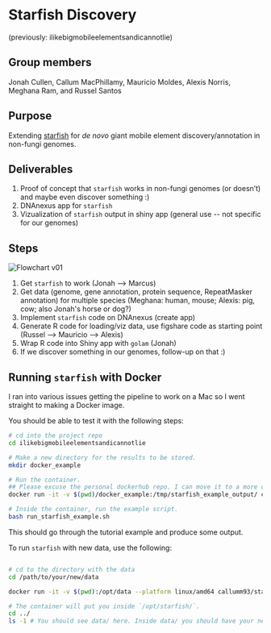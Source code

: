 # Starfish Discovery

(previously: ilikebigmobileelementsandicannotlie)

## Group members

Jonah Cullen, Callum MacPhillamy, Mauricio Moldes, Alexis Norris, Meghana Ram, and Russel Santos

## Purpose

Extending [starfish](https://github.com/egluckthaler/starfish) for *de novo* giant mobile element discovery/annotation in non-fungi genomes.

## Deliverables

1. Proof of concept that `starfish` works in non-fungi genomes (or doesn’t) and maybe even discover something :)   
2. DNAnexus app for `starfish` 
3. Vizualization of `starfish` output in shiny app (general use -- not specific for our genomes)  

## Steps

![Flowchart v01](https://github.com/collaborativebioinformatics/ilikebigmobileelementsandicannotlie/blob/main/flowchart_2024-08-28-1455.png)


1. Get `starfish` to work (Jonah --> Marcus)  
2. Get data (genome, gene annotation, protein sequence, RepeatMasker annotation) for multiple species (Meghana: human, mouse; Alexis: pig, cow; also Jonah's horse or dog?) 
3. Implement `starfish` code on DNAnexus (create app)
4. Generate R code for loading/viz data, use figshare code as starting point (Russel --> Mauricio --> Alexis) 
5. Wrap R code into Shiny app with `golam` (Jonah)
6. If we discover something in our genomes, follow-up on that :)


## Running `starfish` with Docker

I ran into various issues getting the pipeline to work on a Mac so I went
straight to making a Docker image. 

You should be able to test it with the following steps:

```bash
# cd into the project repo
cd ilikebigmobileelementsandicannotlie

# Make a new directory for the results to be stored.
mkdir docker_example

# Run the container. 
## Please excuse the personal dockerhub repo. I can move it to a more official one.
docker run -it -v $(pwd)/docker_example:/tmp/starfish_example_output/ callumm93/starfish:v1.0.0

# Inside the container, run the example script.
bash run_starfish_example.sh
```
This should go through the tutorial example and produce some output.

To run `starfish` with new data, use the following:

```bash

# cd to the directory with the data
cd /path/to/your/new/data

docker run -it -v $(pwd):/opt/data --platform linux/amd64 callumm93/starfish:v1.0.0

# The container will put you inside `/opt/starfish/`.
cd ../
ls -1 # You should see data/ here. Inside data/ you should have your new data.
```